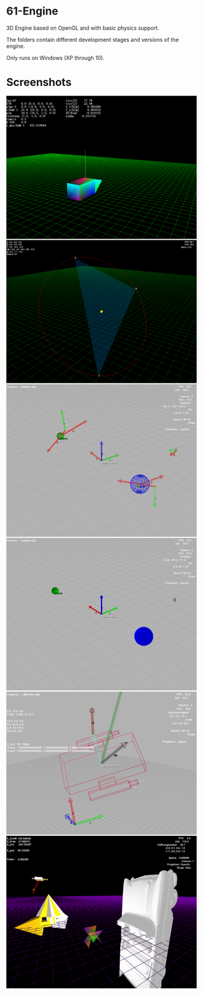 # 61-Engine
3D Engine based on OpenGL and with basic physics support. 

The folders contain different development stages and versions of the engine.

Only runs on Windows (XP through 10).

# Screenshots
![](screenshots/2003_v1.png      )
![](screenshots/2004.png         )
![](screenshots/2005_1.png       )
![](screenshots/2005_2.png       )
![](screenshots/2006_rotation.png)
![](screenshots/2007.png         )
